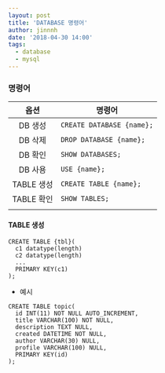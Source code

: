 ```yaml
---
layout: post
title: 'DATABASE 명령어'
author: jinnnh
date: '2018-04-30 14:00'
tags:
  - database
  - mysql
---
```


### 명령어

|    옵션    |          명령어          |
|:---------:|-------------------------|
| DB 생성    | `CREATE DATABASE {name};` |
| DB 삭제    | `DROP DATABASE {name};` |
| DB 확인    | `SHOW DATABASES;` |
| DB 사용    | `USE {name};` |
| TABLE 생성 | `CREATE TABLE {name};` |
| TABLE 확인 | `SHOW TABLES;` |
|  |  |

#### TABLE 생성

```
CREATE TABLE {tbl}(
  c1 datatype(length)
  c2 datatype(length)
  ...
  PRIMARY KEY(c1)
);
```

- 예시

```
CREATE TABLE topic(
  id INT(11) NOT NULL AUTO_INCREMENT,
  title VARCHAR(100) NOT NULL,
  description TEXT NULL,
  created DATETIME NOT NULL,
  author VARCHAR(30) NULL,
  profile VARCHAR(100) NULL,
  PRIMARY KEY(id)
);
```
